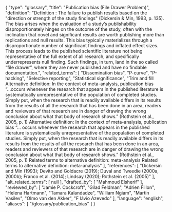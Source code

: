 {
    "type": "glossary",
    "title": "Publication bias (File Drawer Problem)",
    "definition": "Definition : The failure to publish results based on the \"direction or strength of the study findings\" (Dickersin & Min, 1993, p. 135). The bias arises when the evaluation of a study’s publishability disproportionately hinges on the outcome of the study, often with the inclination that novel and significant results are worth publishing more than replications and null results. This bias typically materializes through a disproportionate number of significant findings and inflated effect sizes. This process leads to the published scientific literature not being representative of the full extent of all research, and specifically underrepresents null finding. Such findings, in turn, land in the so called “file drawer”, where they are never published and have no findable documentation.",
    "related_terms": [
        "Dissemination bias",
        "P-curve",
        "P-hacking",
        "Selective reporting",
        "Statistical significance",
        "Trim and fill Alternative definition: In the context of meta-analysis, publication bias “...occurs whenever the research that appears in the published literature is systematically unrepresentative of the population of completed studies. Simply put, when the research that is readily available differs in its results from the results of all the research that has been done in an area, readers and reviewers of that research are in danger of drawing the wrong conclusion about what that body of research shows.” (Rothstein et al., 2005, p. 1) Alternative definition: In the context of meta-analysis, publication bias “... occurs whenever the research that appears in the published literature is systematically unrepresentative of the population of completed studies. Simply put, when the research that is readily available differs in its results from the results of all the research that has been done in an area, readers and reviewers of that research are in danger of drawing the wrong conclusion about what that body of research shows.” (Rothstein et al., 2005, p. 1) Related terms to alternative definition: meta-analysis Related terms to alternative definition: meta-analysis"
    ],
    "references": [
        "Dickersin and Min (1993); Devito and Goldacre (2019); Duval and Tweedie (2000a, 2000b); Franco et al. (2014); Lindsay (2020); Rothstein et al. (2005)"
    ],
    "alt_related_terms": [
        null
    ],
    "drafted_by": [
        "Mahmoud Elsherif"
    ],
    "reviewed_by": [
        "Jamie P. Cockcroft",
        "Gilad Feldman",
        "Adrien Fillon",
        "Helena Hartmann",
        "Tamara Kalandadze",
        "William Ngiam",
        "Martin Vasilev",
        "Olmo van den Akker",
        "F lávio Azevedo"
    ],
    "language": "english",
    "aliases": [
        "/glossary/publication_bias"
    ]
}